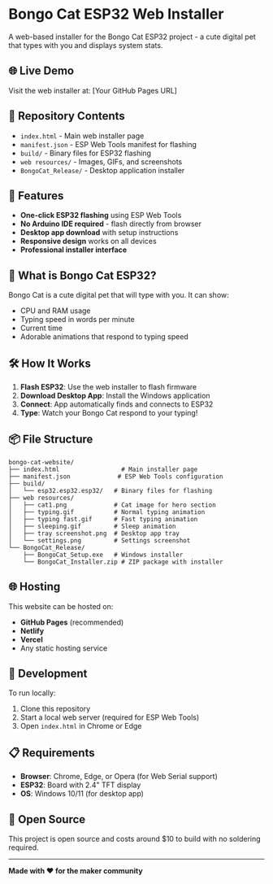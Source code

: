 # Bongo Cat ESP32 Web Installer

A web-based installer for the Bongo Cat ESP32 project - a cute digital pet that types with you and displays system stats.

## 🌐 Live Demo

Visit the web installer at: [Your GitHub Pages URL]

## 📁 Repository Contents

- `index.html` - Main web installer page
- `manifest.json` - ESP Web Tools manifest for flashing
- `build/` - Binary files for ESP32 flashing
- `web resources/` - Images, GIFs, and screenshots
- `BongoCat_Release/` - Desktop application installer

## 🚀 Features

- **One-click ESP32 flashing** using ESP Web Tools
- **No Arduino IDE required** - flash directly from browser
- **Desktop app download** with setup instructions
- **Responsive design** works on all devices
- **Professional installer interface**

## 📱 What is Bongo Cat ESP32?

Bongo Cat is a cute digital pet that will type with you. It can show:
- CPU and RAM usage
- Typing speed in words per minute
- Current time
- Adorable animations that respond to typing speed

## 🛠️ How It Works

1. **Flash ESP32**: Use the web installer to flash firmware
2. **Download Desktop App**: Install the Windows application
3. **Connect**: App automatically finds and connects to ESP32
4. **Type**: Watch your Bongo Cat respond to your typing!

## 📦 File Structure

```
bongo-cat-website/
├── index.html                 # Main installer page
├── manifest.json             # ESP Web Tools configuration
├── build/
│   └── esp32.esp32.esp32/   # Binary files for flashing
├── web resources/
│   ├── cat1.png             # Cat image for hero section
│   ├── typing.gif           # Normal typing animation
│   ├── typing fast.gif      # Fast typing animation
│   ├── sleeping.gif         # Sleep animation
│   ├── tray screenshot.png  # Desktop app tray
│   └── settings.png         # Settings screenshot
└── BongoCat_Release/
    ├── BongoCat_Setup.exe   # Windows installer
    └── BongoCat_Installer.zip # ZIP package with installer
```

## 🌐 Hosting

This website can be hosted on:
- **GitHub Pages** (recommended)
- **Netlify**
- **Vercel**
- Any static hosting service

## 🔧 Development

To run locally:
1. Clone this repository
2. Start a local web server (required for ESP Web Tools)
3. Open `index.html` in Chrome or Edge

## 📋 Requirements

- **Browser**: Chrome, Edge, or Opera (for Web Serial support)
- **ESP32**: Board with 2.4" TFT display
- **OS**: Windows 10/11 (for desktop app)

## 🎯 Open Source

This project is open source and costs around $10 to build with no soldering required.

---

**Made with ❤️ for the maker community** 